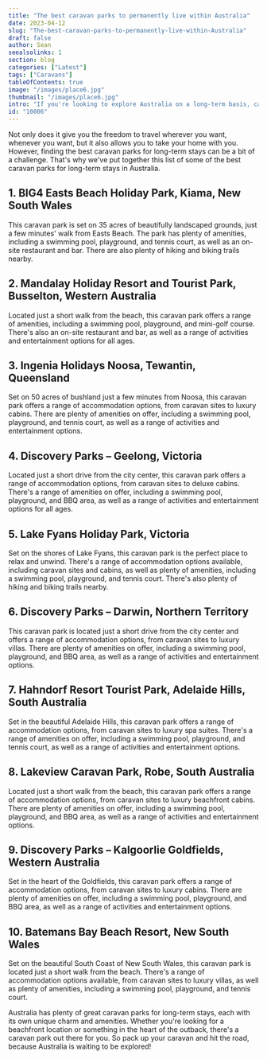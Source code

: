 ```yaml
---
title: "The best caravan parks to permanently live within Australia"
date: 2023-04-12
slug: "The-best-caravan-parks-to-permanently-live-within-Australia"
draft: false
author: Sean
seealsolinks: 1
section: blog
categories: ["Latest"]
tags: ["Caravans"]
tableOfContents: true
image: "/images/place6.jpg"
thumbnail: "/images/place6.jpg"
intro: "If you're looking to explore Australia on a long-term basis, caravanning is a great way to do it."
id: "10006"
---
```


Not only does it give you the freedom to travel wherever you want, whenever you want, but it also allows you to take your home with you. However, finding the best caravan parks for long-term stays can be a bit of a challenge. That's why we've put together this list of some of the best caravan parks for long-term stays in Australia.

## 1. BIG4 Easts Beach Holiday Park, Kiama, New South Wales

This caravan park is set on 35 acres of beautifully landscaped grounds, just a few minutes' walk from Easts Beach. The park has plenty of amenities, including a swimming pool, playground, and tennis court, as well as an on-site restaurant and bar. There are also plenty of hiking and biking trails nearby.

## 2. Mandalay Holiday Resort and Tourist Park, Busselton, Western Australia

Located just a short walk from the beach, this caravan park offers a range of amenities, including a swimming pool, playground, and mini-golf course. There's also an on-site restaurant and bar, as well as a range of activities and entertainment options for all ages.

## 3. Ingenia Holidays Noosa, Tewantin, Queensland

Set on 50 acres of bushland just a few minutes from Noosa, this caravan park offers a range of accommodation options, from caravan sites to luxury cabins. There are plenty of amenities on offer, including a swimming pool, playground, and tennis court, as well as a range of activities and entertainment options.

## 4. Discovery Parks – Geelong, Victoria

Located just a short drive from the city center, this caravan park offers a range of accommodation options, from caravan sites to deluxe cabins. There's a range of amenities on offer, including a swimming pool, playground, and BBQ area, as well as a range of activities and entertainment options for all ages.

## 5. Lake Fyans Holiday Park, Victoria

Set on the shores of Lake Fyans, this caravan park is the perfect place to relax and unwind. There's a range of accommodation options available, including caravan sites and cabins, as well as plenty of amenities, including a swimming pool, playground, and tennis court. There's also plenty of hiking and biking trails nearby.

## 6. Discovery Parks – Darwin, Northern Territory

This caravan park is located just a short drive from the city center and offers a range of accommodation options, from caravan sites to luxury villas. There are plenty of amenities on offer, including a swimming pool, playground, and BBQ area, as well as a range of activities and entertainment options.

## 7. Hahndorf Resort Tourist Park, Adelaide Hills, South Australia

Set in the beautiful Adelaide Hills, this caravan park offers a range of accommodation options, from caravan sites to luxury spa suites. There's a range of amenities on offer, including a swimming pool, playground, and tennis court, as well as a range of activities and entertainment options.

## 8. Lakeview Caravan Park, Robe, South Australia

Located just a short walk from the beach, this caravan park offers a range of accommodation options, from caravan sites to luxury beachfront cabins. There are plenty of amenities on offer, including a swimming pool, playground, and BBQ area, as well as a range of activities and entertainment options.

## 9. Discovery Parks – Kalgoorlie Goldfields, Western Australia

Set in the heart of the Goldfields, this caravan park offers a range of accommodation options, from caravan sites to luxury cabins. There are plenty of amenities on offer, including a swimming pool, playground, and BBQ area, as well as a range of activities and entertainment options.

## 10. Batemans Bay Beach Resort, New South Wales

Set on the beautiful South Coast of New South Wales, this caravan park is located just a short walk from the beach. There's a range of accommodation options available, from caravan sites to luxury villas, as well as plenty of amenities, including a swimming pool, playground, and tennis court.

Australia has plenty of great caravan parks for long-term stays, each with its own unique charm and amenities. Whether you're looking for a beachfront location or something in the heart of the outback, there's a caravan park out there for you. So pack up your caravan and hit the road, because Australia is waiting to be explored!
